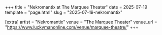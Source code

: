 +++
title = "Nekromantix at The Marquee Theater"
date = 2025-07-19
template = "page.html"
slug = "2025-07-19-nekromantix"

[extra]
artist = "Nekromantix"
venue = "The Marquee Theater"
venue_url = "https://www.luckymanonline.com/venue/marquee-theatre/"
+++
